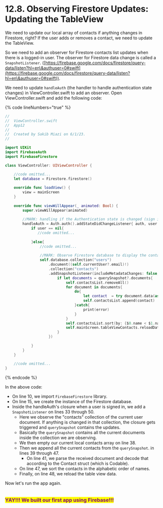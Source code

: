 # 12.8. Observing Firestore Updates: Updating the TableView

We need to update our local array of contacts if anything changes in Firestore, right? If the user adds or removes a contact, we need to update the TableView.

So we need to add an observer for Firestore contacts list updates when there is a logged-in user. The observer for Firestore data change is called a `SnapshotListener`. ([https://firebase.google.com/docs/firestore/query-data/listen?hl=en\&authuser=0#swift](https://firebase.google.com/docs/firestore/query-data/listen?hl=en\&authuser=0#swift)).

We need to update `handleAuth` (the handler to handle authentication state changes) in ViewController.swift to add an observer. Open ViewController.swift and add the following code:

{% code lineNumbers="true" %}
```swift
//
//  ViewController.swift
//  App12
//
//  Created by Sakib Miazi on 6/1/23.
//

import UIKit
import FirebaseAuth
import FirebaseFirestore

class ViewController: UIViewController {

    //code omitted...
    let database = Firestore.firestore()
    
    override func loadView() {
        view = mainScreen
    }
    
    override func viewWillAppear(_ animated: Bool) {
        super.viewWillAppear(animated)
        
        //MARK: handling if the Authentication state is changed (sign in, sign out, register)...
        handleAuth = Auth.auth().addStateDidChangeListener{ auth, user in
            if user == nil{
               //code omitted...
                
            }else{
                //code omitted...
                
                //MARK: Observe Firestore database to display the contacts list...
                self.database.collection("users")
                    .document((self.currentUser?.email)!)
                    .collection("contacts")
                    .addSnapshotListener(includeMetadataChanges: false, listener: {querySnapshot, error in
                        if let documents = querySnapshot?.documents{
                            self.contactsList.removeAll()
                            for document in documents{
                                do{
                                    let contact  = try document.data(as: Contact.self)
                                    self.contactsList.append(contact)
                                }catch{
                                    print(error)
                                }
                            }
                            self.contactsList.sort(by: {$0.name < $1.name})
                            self.mainScreen.tableViewContacts.reloadData()
                        }
                    })
                
            }
        }
    }
    
    //code omitted...
}


```
{% endcode %}

In the above code:

* On line 10, we import `FirebaseFirestore` library.
* On line 15, we create the instance of the Firestore database.
* Inside the handleAuth's closure when a user is signed in, we add a `SnapshotListener` on lines 33 through 50.
  * Here we observe the "contacts" collection of the current user document. If anything is changed in that collection, the closure gets triggered and `querySnapshot` contains the updates.
  * Basically the `querySnapshot` contains all the current documents inside the collection we are observing.
  * We then empty our current local contacts array on line 38.
  * Then we append all the current contacts from the `querySnapshot`. in lines 39 through 47.
    * On line 41, we parse the received document and decode that according to the Contact struct (which is Codable).
  * On line 47, we sort the contacts in the alphabetic order of names.
  * Finally, on line 48, we reload the table view data.

Now let's run the app again.

<figure><img src="../.gitbook/assets/12.ten.gif" alt=""><figcaption></figcaption></figure>

### <mark style="color:purple;">**YAY!!! We built our first app using Firebase!!!**</mark>
